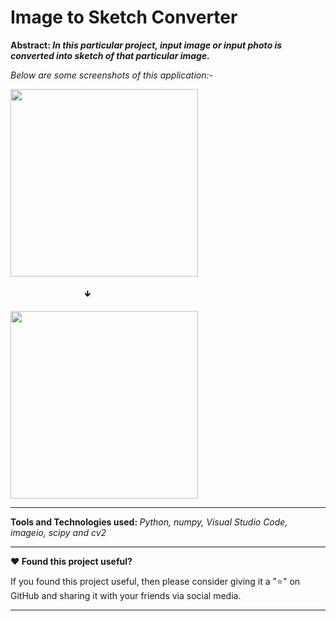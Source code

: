 # Image to Sketch Converter
<b>Abstract: <i>In this particular project, input image or input photo is converted into sketch of that particular image.</i></b>

<i>Below are some screenshots of this application:-</i>

<img src="" width=300 height=300></img> &nbsp; <p>&nbsp; &nbsp; &nbsp; &nbsp; &nbsp; &nbsp; &nbsp; &nbsp; &nbsp; &nbsp; &nbsp; &nbsp; &nbsp; &nbsp; &nbsp; 🡻</p> <img src="" width=300 height=300></img>

<hr>
<b>Tools and Technologies used: </b> <i>Python, numpy, Visual Studio Code, imageio, scipy and cv2</i>

<hr>
<b>❤️ Found this project useful?</b>
<p>If you found this project useful, then please consider giving it a "⭐" on GitHub and sharing it with your friends via social media.</p>

<hr>
